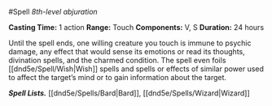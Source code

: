 #Spell
*8th-level abjuration*

**Casting Time:** 1 action
**Range:** Touch
**Components:** V, S
**Duration:** 24 hours

Until the spell ends, one willing creature you touch is immune to psychic damage, any effect that would sense its emotions or read its thoughts, divination spells, and the charmed condition. The spell even foils [[dnd5e/Spell/Wish\|Wish]] spells and spells or effects of similar power used to affect the target’s mind or to gain information about the target.

***Spell Lists.*** [[dnd5e/Spells/Bard\|Bard]], [[dnd5e/Spells/Wizard\|Wizard]]